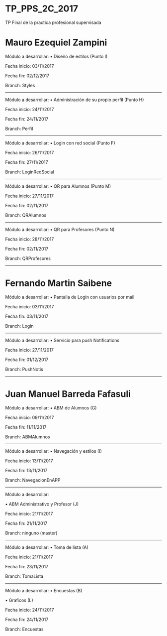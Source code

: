 # TP_PPS_2C_2017
TP Final de la practica profesional supervisada

# Mauro Ezequiel Zampini
Módulo a desarrollar:
• Diseño de estilos (Punto I)

Fecha inicio: 03/11/2017

Fecha fin: 02/12/2017

Branch: Styles

-------------------

Módulo a desarrollar:
• Administración de su propio perfil (Punto H)

Fecha inicio: 24/11/2017

Fecha fin: 24/11/2017

Branch: Perfil

-------------------

Módulo a desarrollar:
• Login con red social (Punto F)

Fecha inicio: 26/11/2017

Fecha fin: 27/11/2017

Branch: LoginRedSocial

-------------------

Módulo a desarrollar:
• QR para Alumnos (Punto M)

Fecha inicio: 27/11/2017

Fecha fin: 02/11/2017

Branch: QRAlumnos

-------------------

Módulo a desarrollar:
• QR para Profesores (Punto N)

Fecha inicio: 28/11/2017

Fecha fin: 02/11/2017

Branch: QRProfesores

-------------------

# Fernando Martin Saibene
Módulo a desarrollar:
• Pantalla de Login con usuarios por mail

Fecha inicio: 03/11/2017

Fecha fin: 03/11/2017

Branch: Login

-------------------
Módulo a desarrollar:
• Servicio para push Notifications

Fecha inicio: 27/11/2017

Fecha fin: 01/12/2017

Branch: PushNotis

-------------------

# Juan Manuel Barreda Fafasuli
Módulo a desarrollar: • ABM de Alumnos (G)

Fecha inicio: 09/11/2017

Fecha fin: 11/11/2017

Branch: ABMAlumnos

-------------------

Módulo a desarrollar: • Navegación y estilos (I)

Fecha inicio: 13/11/2017

Fecha fin: 13/11/2017

Branch: NavegacionEnAPP

-------------------

Módulo a desarrollar: 

• ABM Administrativo y Profesor (J)

Fecha inicio: 21/11/2017

Fecha fin: 21/11/2017

Branch: ninguno (master)

-------------------

Módulo a desarrollar: • Toma de lista (A)

Fecha inicio: 21/11/2017

Fecha fin: 23/11/2017

Branch: TomaLista

-------------------

Módulo a desarrollar: • Encuestas (B)

 • Graficos (L)

Fecha inicio: 24/11/2017

Fecha fin: 24/11/2017

Branch: Encuestas

